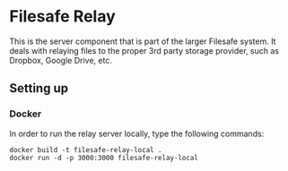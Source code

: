 # Filesafe Relay

This is the server component that is part of the larger Filesafe system. It deals with relaying files to the proper 3rd party storage provider, such as Dropbox, Google Drive, etc.

## Setting up

### Docker

In order to run the relay server locally, type the following commands:

```
docker build -t filesafe-relay-local .
docker run -d -p 3000:3000 filesafe-relay-local
```
